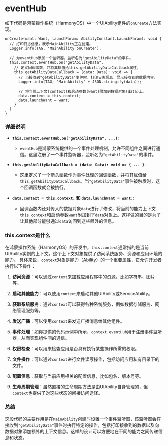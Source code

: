 # eventHub

如下代码是鸿蒙操作系统（HarmonyOS）中一个UIAbility组件的`onCreate`方法实现。

```
onCreate(want: Want, launchParam: AbilityConstant.LaunchParam): void {
  // 打印日志信息，表示MainAbility正在创建。
  Logger.info(TAG, 'MainAbility onCreate');

  // 为eventHub添加一个监听器，监听名为"getAbilityData"的事件。
  this.context.eventHub.on("getAbilityData", 
    // 定义回调函数，并将其赋值给this.getAbilityDataCallback属性。
    this.getAbilityDataCallback = (data: Data): void => {
      // 当接收到"getAbilityData"事件时，打印日志信息，显示接收到的数据内容。
      Logger.info(TAG, 'MainAbility' + JSON.stringify(data));
      
      // 将当前上下文(context)和启动参数(want)附加到数据对象(data)上。
      data.context = this.context;
      data.launchWant = want;
    }
  )
}
```

### 详细说明

- **`this.context.eventHub.on("getAbilityData", ...)`**:
    - `eventHub`是鸿蒙系统提供的一个事件处理机制，允许不同组件之间进行通信。这里注册了一个事件监听器，监听名为`"getAbilityData"`的事件。

- **`this.getAbilityDataCallback = (data: Data): void => { ... }`**:
    - 这里定义了一个箭头函数作为事件处理的回调函数，并将其赋值给`this.getAbilityDataCallback`。当`"getAbilityData"`事件被触发时，这个回调函数就会被执行。

- **`data.context = this.context;` 和 `data.launchWant = want;`**:
    - 回调函数内还对传入的数据对象`data`进行了修改，将当前的能力上下文`this.context`和启动参数`want`附加到了`data`对象上。这样做的目的是为了让其他部分能够通过`data`访问到这些额外的信息。


### this.context是什么
在鸿蒙操作系统（HarmonyOS）的开发中，`this.context`通常指的是当前UIAbility实例的上下文。这个上下文对象提供了访问系统服务、资源和应用环境的能力。
具体来说，`context`对象是能力（Ability）的一个重要属性，它允许开发者执行以下操作：

1. **访问资源**：可以通过`context`来加载应用程序中的资源，比如字符串、图片等。

2. **启动其他能力**：可以使用`context`来启动其他UIAbility或ServiceAbility。

3. **获取系统服务**：通过`context`可以获得各种系统服务，例如数据存储服务、网络管理服务等。

4. **发送广播**：可以使用`context`来发送广播消息给其他组件。

5. **事件处理**：如你提供的代码示例中所示，`context.eventHub`用于注册事件监听器，从而实现组件间的通信。

6. **权限检查**：可以用来检查应用是否具有执行某些操作所需的权限。

7. **文件操作**：可以通过`context`进行文件读写操作，包括访问应用私有目录下的文件。

8. **配置信息**：获取与当前应用相关的配置信息，比如包名、版本号等。

9. **生命周期管理**：虽然直接的生命周期方法是由UIAbility自身管理的，但`context`也提供了对这些状态的间接访问途径。


### 总结
这段代码的主要作用是在`MainAbility`创建时设置一个事件监听器，该监听器会在接收到`"getAbilityData"`事件时执行特定的操作，包括打印接收到的数据以及向数据对象添加额外的上下文信息。这样的设计可以方便地在不同的能力之间传递信息和状态。
